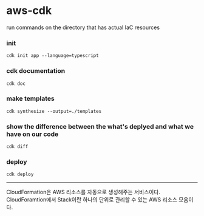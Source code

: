 # aws-cdk

run commands on the directory that has actual IaC resources


### init
```
cdk init app --language=typescript
```

### cdk documentation
```
cdk doc
```

### make templates
```
cdk synthesize --output=./templates
```

### show the difference between the what's deplyed and what we have on our code
```
cdk diff
```

### deploy
```
cdk deploy
```

<hr>

CloudFormation은 AWS 리소스를 자동으로 생성해주는 서비스이다.
CloudForamtion에서 Stack이란 하나의 단위로 관리할 수 있는 AWS 리소스 모음이다.